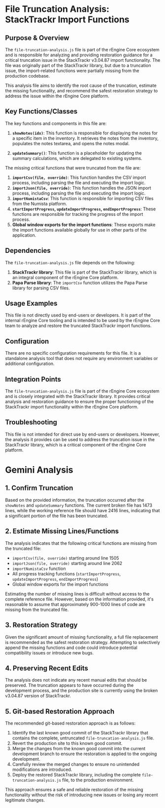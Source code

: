 # File Truncation Analysis: StackTrackr Import Functions

## Purpose & Overview

The `file-truncation-analysis.js` file is part of the rEngine Core ecosystem and is responsible for analyzing and providing restoration guidance for a critical truncation issue in the StackTrackr v3.04.87 import functionality. The file was originally part of the StackTrackr library, but due to a truncation issue, the import-related functions were partially missing from the production codebase.

This analysis file aims to identify the root cause of the truncation, estimate the missing functionality, and recommend the safest restoration strategy to address the issue within the rEngine Core platform.

## Key Functions/Classes

The key functions and components in this file are:

1. **`showNotes(idx)`**: This function is responsible for displaying the notes for a specific item in the inventory. It retrieves the notes from the inventory, populates the notes textarea, and opens the notes modal.

1. **`updateSummary()`**: This function is a placeholder for updating the summary calculations, which are delegated to existing systems.

The missing critical functions that were truncated from the file are:

1. **`importCsv(file, override)`**: This function handles the CSV import process, including parsing the file and executing the import logic.
2. **`importJson(file, override)`**: This function handles the JSON import process, including parsing the file and executing the import logic.
3. **`importNumistaCsv`**: This function is responsible for importing CSV files from the Numista platform.
4. **`startImportProgress`, `updateImportProgress`, `endImportProgress`**: These functions are responsible for tracking the progress of the import process.
5. **Global window exports for the import functions**: These exports make the import functions available globally for use in other parts of the application.

## Dependencies

The `file-truncation-analysis.js` file depends on the following:

1. **StackTrackr library**: This file is part of the StackTrackr library, which is an integral component of the rEngine Core platform.
2. **Papa Parse library**: The `importCsv` function utilizes the Papa Parse library for parsing CSV files.

## Usage Examples

This file is not directly used by end-users or developers. It is part of the internal rEngine Core tooling and is intended to be used by the rEngine Core team to analyze and restore the truncated StackTrackr import functions.

## Configuration

There are no specific configuration requirements for this file. It is a standalone analysis tool that does not require any environment variables or additional configuration.

## Integration Points

The `file-truncation-analysis.js` file is part of the rEngine Core ecosystem and is closely integrated with the StackTrackr library. It provides critical analysis and restoration guidance to ensure the proper functioning of the StackTrackr import functionality within the rEngine Core platform.

## Troubleshooting

This file is not intended for direct use by end-users or developers. However, the analysis it provides can be used to address the truncation issue in the StackTrackr library, which is a critical component of the rEngine Core platform.

# Gemini Analysis

## 1. Confirm Truncation

Based on the provided information, the truncation occurred after the `showNotes` and `updateSummary` functions. The current broken file has 1473 lines, while the working reference file should have 2416 lines, indicating that a significant portion of the file has been truncated.

## 2. Estimate Missing Lines/Functions

The analysis indicates that the following critical functions are missing from the truncated file:

- `importCsv(file, override)` starting around line 1505
- `importJson(file, override)` starting around line 2062
- `importNumistaCsv` function
- All progress tracking functions (`startImportProgress`, `updateImportProgress`, `endImportProgress`)
- Global window exports for the import functions

Estimating the number of missing lines is difficult without access to the complete reference file. However, based on the information provided, it's reasonable to assume that approximately 900-1000 lines of code are missing from the truncated file.

## 3. Restoration Strategy

Given the significant amount of missing functionality, a full file replacement is recommended as the safest restoration strategy. Attempting to selectively append the missing functions and code could introduce potential compatibility issues or introduce new bugs.

## 4. Preserving Recent Edits

The analysis does not indicate any recent manual edits that should be preserved. The truncation appears to have occurred during the development process, and the production site is currently using the broken v3.04.87 version of StackTrackr.

## 5. Git-based Restoration Approach

The recommended git-based restoration approach is as follows:

1. Identify the last known good commit of the StackTrackr library that contains the complete, untruncated `file-truncation-analysis.js` file.
2. Revert the production site to this known good commit.
3. Merge the changes from the known good commit into the current development branch to ensure the restoration is applied to the ongoing development.
4. Carefully review the merged changes to ensure no unintended modifications are introduced.
5. Deploy the restored StackTrackr library, including the complete `file-truncation-analysis.js` file, to the production environment.

This approach ensures a safe and reliable restoration of the missing functionality without the risk of introducing new issues or losing any recent legitimate changes.
